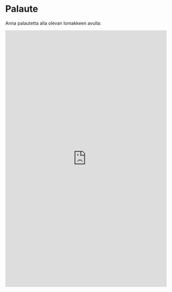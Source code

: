 # Palaute

Anna palautetta alla olevan lomakkeen avulla:

<iframe src="https://docs.google.com/forms/d/e/1FAIpQLSfsGGxcdoyVvwqIh-dGyleqlHLDa48dSnIgMMCHhSZR-pgl4Q/viewform?usp=pp_url&amp;embedded=true" width="100%" height="800" frameborder="0" marginheight="0" marginwidth="0">

Ladataan...

</iframe>

